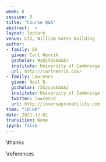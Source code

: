 ```yaml
---
week: 8
session: 5
title: "Course Q&A"
abstract:  >
layout: lecture
venue: LT2, William Gates Building
author:
- family: Ek
  given: Carl Henrik
  gscholar: 9yQ1tQoAAAAJ
  institute: University of Cambridge
  url: http://carlhenrik.com/
- family: Lawrence
  given: Neil D.
  gscholar: r3SJcvoAAAAJ
  institute: University of Cambridge
  twitter: lawrennd
  url: http://inverseprobability.com
time: "10:00"
date: 2021-12-01
transition: None
ipynb: false
---
```




\thanks

\references
